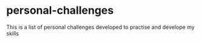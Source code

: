 # personal-challenges
This is a list of personal challenges developed to practise and develope my skills
